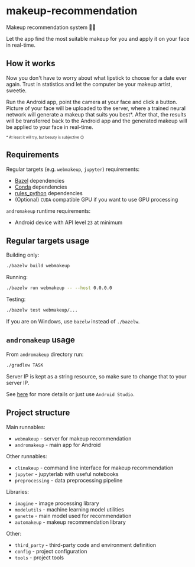 # makeup-recommendation

Makeup recommendation system 💄💅

Let the app find the most suitable makeup for you and apply it on your face in real-time.

## How it works

Now you don't have to worry about what lipstick to choose for a date ever again.
Trust in statistics and let the computer be your makeup artist, sweetie.

Run the Android app, point the camera at your face and click a button. 
Picture of your face will be uploaded to the server, 
where a trained neural network will generate a makeup that suits you best*.
After that, the results will be transferred back to the Android app
and the generated makeup will be applied to your face in real-time.

<sub><sup>* At least it will try, but beauty is subjective 😉</sup></sub>

## Requirements

Regular targets (e.g. ```webmakeup```, ```jupyter```) requirements:
- [Bazel](https://www.bazel.build/) dependencies
- [Conda](https://docs.conda.io/projects/conda/en/latest/user-guide/install/#system-requirements) dependencies
- [rules_python](https://github.com/bazelbuild/rules_python) dependencies
- (Optional) ```CUDA``` compatible GPU if you want to use GPU processing

```andromakeup``` runtime requirements:
- Android device with API level ```23``` at minimum

## Regular targets usage

Building only:

```sh
./bazelw build webmakeup
```

Running:

```sh
./bazelw run webmakeup -- --host 0.0.0.0
```

Testing:

```sh
./bazelw test webmakeup/...
```

If you are on Windows, use ```bazelw``` instead of ```./bazelw```.

## ```andromakeup``` usage

From ```andromakeup``` directory run:

```bash
./gradlew TASK
```

Server IP is kept as a string resource, so make sure to change that to your server IP.

See [here](https://developer.android.com/studio/build/building-cmdline) for more details or just use ```Android Studio```.

## Project structure

Main runnables:
- ```webmakeup``` - server for makeup recommendation
- ```andromakeup``` - main app for Android

Other runnables:
- ```climakeup``` - command line interface for makeup recommendation
- ```jupyter``` - jupyterlab with useful notebooks
- ```preprocessing``` - data preprocessing pipeline

Libraries:
- ```imagine``` - image processing library
- ```modelutils``` - machine learning model utilities
- ```ganette``` - main model used for recommendation
- ```automakeup``` - makeup recommendation library

Other:
- ```third_party``` - third-party code and environment definition
- ```config``` - project configuration
- ```tools``` - project tools
